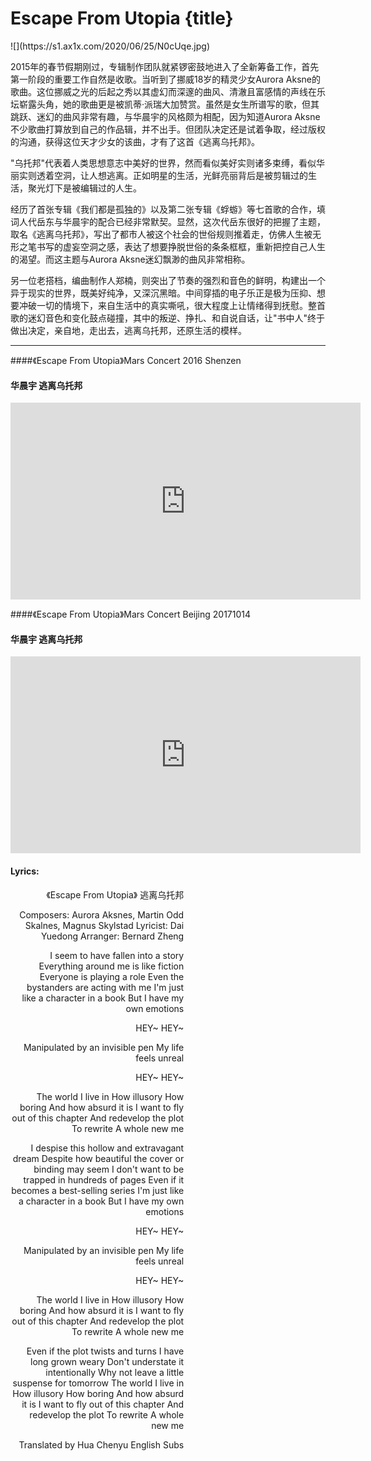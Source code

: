# Escape From Utopia {title}
<div class="background" markdown="1">
![](https://s1.ax1x.com/2020/06/25/N0cUqe.jpg)
</div>

2015年的春节假期刚过，专辑制作团队就紧锣密鼓地进入了全新筹备工作，首先第一阶段的重要工作自然是收歌。当听到了挪威18岁的精灵少女Aurora Aksne的歌曲。这位挪威之光的后起之秀以其虚幻而深邃的曲风、清澈且富感情的声线在乐坛崭露头角，她的歌曲更是被凯蒂·派瑞大加赞赏。虽然是女生所谱写的歌，但其跳跃、迷幻的曲风非常有趣，与华晨宇的风格颇为相配，因为知道Aurora Aksne不少歌曲打算放到自己的作品辑，并不出手。但团队决定还是试着争取，经过版权的沟通，获得这位天才少女的该曲，才有了这首《逃离乌托邦》。

"乌托邦"代表着人类思想意志中美好的世界，然而看似美好实则诸多束缚，看似华丽实则透着空洞，让人想逃离。正如明星的生活，光鲜亮丽背后是被剪辑过的生活，聚光灯下是被编辑过的人生。

经历了首张专辑《我们都是孤独的》以及第二张专辑《蜉蝣》等七首歌的合作，填词人代岳东与华晨宇的配合已经非常默契。显然，这次代岳东很好的把握了主题，取名《逃离乌托邦》，写出了都市人被这个社会的世俗规则推着走，仿佛人生被无形之笔书写的虚妄空洞之感，表达了想要挣脱世俗的条条框框，重新把控自己人生的渴望。而这主题与Aurora Aksne迷幻飘渺的曲风非常相称。

另一位老搭档，编曲制作人郑楠，则突出了节奏的强烈和音色的鲜明，构建出一个异于现实的世界，既美好纯净，又深沉黑暗。中间穿插的电子乐正是极为压抑、想要冲破一切的情境下，来自生活中的真实嘶吼，很大程度上让情绪得到抚慰。整首歌的迷幻音色和变化鼓点碰撞，其中的叛逆、挣扎、和自说自话，让"书中人"终于做出决定，亲自地，走出去，逃离乌托邦，还原生活的模样。

---------------------------------

####《Escape From Utopia》Mars Concert 2016 Shenzen
#### 华晨宇 逃离乌托邦

<iframe width="560" height="315" src="https://www.youtube.com/embed/ASWLsWzLKC4" frameborder="0" allow="accelerometer; autoplay; encrypted-media; gyroscope; picture-in-picture" allowfullscreen></iframe>

####《Escape From Utopia》Mars Concert Beijing 20171014
#### 华晨宇 逃离乌托邦

<iframe width="560" height="315" src="https://www.youtube.com/embed/MgjLfFSzKuU" frameborder="0" allow="accelerometer; autoplay; encrypted-media; gyroscope; picture-in-picture" allowfullscreen></iframe>

#### Lyrics:
<div class="box">
<div class="lyrics" style="width: 55%; text-align: right">
《Escape From Utopia》
    逃离乌托邦

Composers: Aurora Aksnes, 
Martin Odd Skalnes, Magnus Skylstad
Lyricist: Dai Yuedong
Arranger: Bernard Zheng

I seem to have fallen into a story
Everything around me is like fiction
Everyone is playing a role
Even the bystanders are acting with me
I'm just like a character in a book
But I have my own emotions

HEY~
HEY~

Manipulated by an invisible pen
My life feels unreal

HEY~
HEY~

The world I live in
How illusory
How boring
And how absurd it is
I want to fly out of this chapter
And redevelop the plot
To rewrite
A whole new me

I despise this hollow and extravagant dream
Despite how beautiful the cover or binding may seem
I don't want to be trapped in hundreds of pages
Even if it becomes a best-selling series
I'm just like a character in a book
But I have my own emotions

HEY~
HEY~

Manipulated by an invisible pen
My life feels unreal

HEY~
HEY~

The world I live in
How illusory
How boring
And how absurd it is
I want to fly out of this chapter
And redevelop the plot
To rewrite
A whole new me

Even if the plot twists and turns
I have long grown weary
Don't understate it intentionally
Why not leave a little suspense for tomorrow
The world I live in
How illusory
How boring
And how absurd it is
I want to fly out of this chapter
And redevelop the plot
To rewrite
A whole new me

Translated by Hua Chenyu English Subs
</div>